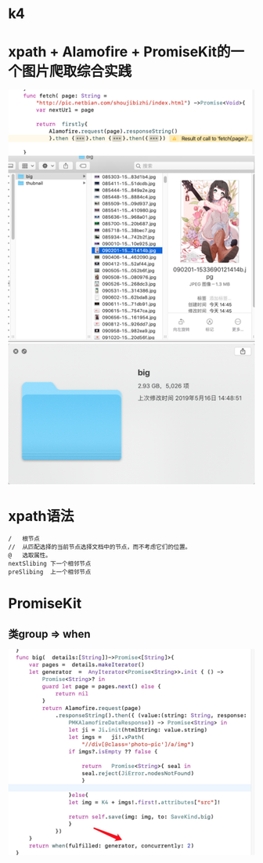#  k4
# xpath + Alamofire + PromiseKit的一个图片爬取综合实践
![链式请求](./snap/code.png)
![总体预览](./snap/snap-1.png)
![总体预览](./snap/snap-2.png)
# xpath语法
```
/	根节点
// 	从匹配选择的当前节点选择文档中的节点，而不考虑它们的位置。
@	选取属性。
nextSlibing	下一个相邻节点 
preSlibing	上一个相邻节点
```
# PromiseKit
## 类group =>  when
![总体预览](./snap/when.png)
